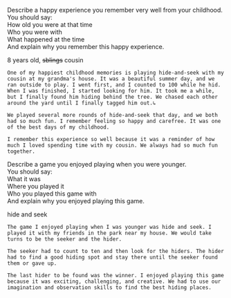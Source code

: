 Describe a happy experience you remember very well from your childhood.  
You should say:  
How old you were at that time  
Who you were with  
What happened at the time  
And explain why you remember this happy experience.  

8  years old, ~~sblings~~ cousin
```
One of my happiest childhood memories is playing hide-and-seek with my cousin at my grandma's house. It was a beautiful summer day, and we ran outside to play. I went first, and I counted to 100 while he hid. When I was finished, I started looking for him. It took me a while, but I finally found him hiding behind the tree. We chased each other around the yard until I finally tagged him out.↳

We played several more rounds of hide-and-seek that day, and we both had so much fun. I remember feeling so happy and carefree. It was one of the best days of my childhood.

I remember this experience so well because it was a reminder of how much I loved spending time with my cousin. We always had so much fun together.
```

Describe a game you enjoyed playing when you were younger.  
You should say:  
What it was  
Where you played it  
Who you played this game with  
And explain why you enjoyed playing this game.

hide and seek
```
The game I enjoyed playing when I was younger was hide and seek. I played it with my friends in the park near my house. We would take turns to be the seeker and the hider. 

The seeker had to count to ten and then look for the hiders. The hider had to find a good hiding spot and stay there until the seeker found them or gave up. 

The last hider to be found was the winner. I enjoyed playing this game because it was exciting, challenging, and creative. We had to use our imagination and observation skills to find the best hiding places.
```
